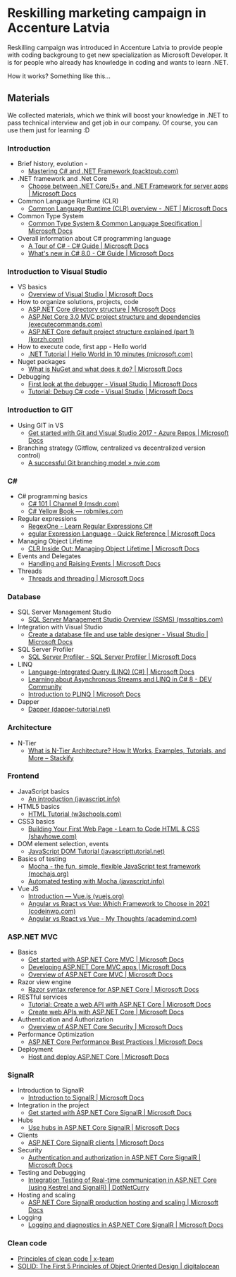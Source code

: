 # Reskilling marketing campaign in Accenture Latvia

Reskilling campaign was introduced in Accenture Latvia to provide people with coding backgroung to get new specialization as Microsoft Developer. It is for people who already has knowledge in coding and wants to learn .NET.

How it works? Something like this...


## Materials

We collected materials, which we think will boost your knowledge in .NET to pass technical interview and get job in our company. Of course, you can use them just for learning :D

### Introduction
* Brief history, evolution -  
  * [Mastering C# and .NET Framework (packtpub.com)](https://subscription.packtpub.com/book/application_development/9781785884375/1/ch01lvl1sec09/the-evolution-of-net)
* .NET framework and .Net Core 
  * [Choose between .NET Core/5+ and .NET Framework for server apps | Microsoft Docs](https://docs.microsoft.com/en-us/dotnet/standard/choosing-core-framework-server)
* Common Language Runtime (CLR) 
  * [Common Language Runtime (CLR) overview - .NET | Microsoft Docs](https://docs.microsoft.com/en-us/dotnet/standard/clr)
* Common Type System  
  * [Common Type System & Common Language Specification | Microsoft Docs](https://docs.microsoft.com/en-us/dotnet/standard/common-type-system) 
* Overall information about C# programming language 
  * [A Tour of C# - C# Guide | Microsoft Docs](https://docs.microsoft.com/en-us/dotnet/csharp/tour-of-csharp/)
  * [What's new in C# 8.0 - C# Guide | Microsoft Docs](https://docs.microsoft.com/en-us/dotnet/csharp/whats-new/csharp-8)
   
### Introduction to Visual Studio 
* VS basics
  * [Overview of Visual Studio | Microsoft Docs](https://docs.microsoft.com/en-us/visualstudio/get-started/visual-studio-ide?view=vs-2019)
* How to organize solutions, projects, code 
  * [ASP.NET Core directory structure | Microsoft Docs](https://docs.microsoft.com/en-us/aspnet/core/host-and-deploy/directory-structure?view=aspnetcore-3.1)
  * [ASP.Net Core 3.0 MVC project structure and dependencies (executecommands.com)](https://executecommands.com/asp-net-core-3-0-mvc-project-structure/)
  * [ASP.NET Core default project structure explained (part 1) (korzh.com)](https://korzh.com/blog/asp-net-core-project-structure-explained-part1)
* How to execute code, first app - Hello world 
  * [.NET Tutorial | Hello World in 10 minutes (microsoft.com)](https://dotnet.microsoft.com/learn/dotnet/hello-world-tutorial/intro)
* Nuget packages 
  * [What is NuGet and what does it do? | Microsoft Docs](https://docs.microsoft.com/en-us/nuget/what-is-nuget)
* Debugging
  * [First look at the debugger - Visual Studio | Microsoft Docs](https://docs.microsoft.com/en-us/visualstudio/debugger/debugger-feature-tour?view=vs-2019)
  * [Tutorial: Debug C# code - Visual Studio | Microsoft Docs](https://docs.microsoft.com/en-us/visualstudio/get-started/csharp/tutorial-debugger?toc=%2Fvisualstudio%2Fdebugger%2Ftoc.json&view=vs-2019)

### Introduction to GIT 
* Using GIT in VS  
  * [Get started with Git and Visual Studio 2017 - Azure Repos | Microsoft Docs](https://docs.microsoft.com/en-us/azure/devops/repos/git/gitquickstart?view=azure-devops&tabs=visual-studio) 
* Branching strategy (Gitflow, centralized vs decentralized version control) 
  * [A successful Git branching model » nvie.com](https://nvie.com/posts/a-successful-git-branching-model/) 

### C# 
* C# programming basics
  * [C# 101 | Channel 9 (msdn.com)](https://channel9.msdn.com/Series/CSharp-101/?WT.mc_id=Educationalcsharp-c9-scottha)
  * [C# Yellow Book — robmiles.com](https://www.robmiles.com/c-yellow-book/)
* Regular expressions 
  * [RegexOne - Learn Regular Expressions C#](https://regexone.com/references/csharp)
  * [egular Expression Language - Quick Reference | Microsoft Docs](https://docs.microsoft.com/en-us/dotnet/standard/base-types/regular-expression-language-quick-reference)
* Managing Object Lifetime 
  * [CLR Inside Out: Managing Object Lifetime | Microsoft Docs](https://docs.microsoft.com/en-us/archive/msdn-magazine/2007/november/clr-inside-out-managing-object-lifetime)
* Events and Delegates 
  * [Handling and Raising Events | Microsoft Docs](https://docs.microsoft.com/en-us/dotnet/standard/events/) 
* Threads 
  * [Threads and threading | Microsoft Docs](https://docs.microsoft.com/en-us/dotnet/standard/threading/threads-and-threading) 

### Database 
* SQL Server Management Studio 
  * [SQL Server Management Studio Overview (SSMS) (mssqltips.com)](https://www.mssqltips.com/sqlservertutorial/9268/sql-server-management-studio-overview-ssms/)
* Integration with Visual Studio 
  * [Create a database file and use table designer - Visual Studio | Microsoft Docs](https://docs.microsoft.com/en-us/visualstudio/data-tools/create-a-sql-database-by-using-a-designer?view=vs-2019) 
* SQL Server Profiler 
  * [SQL Server Profiler - SQL Server Profiler | Microsoft Docs](https://docs.microsoft.com/en-us/sql/tools/sql-server-profiler/sql-server-profiler?view=sql-server-ver15)
* LINQ 
  * [Language-Integrated Query (LINQ) (C#) | Microsoft Docs](https://docs.microsoft.com/en-us/dotnet/csharp/programming-guide/concepts/linq/)
  * [Learning about Asynchronous Streams and LINQ in C# 8 - DEV Community](https://dev.to/dotnet/learning-about-asynchronous-streams-and-linq-in-c-8-34fp)
  * [Introduction to PLINQ | Microsoft Docs](https://docs.microsoft.com/en-us/dotnet/standard/parallel-programming/introduction-to-plinq)
* Dapper 
  * [Dapper (dapper-tutorial.net)](https://dapper-tutorial.net/dapper)

### Architecture 
* N-Tier 
  * [What is N-Tier Architecture? How It Works, Examples, Tutorials, and More – Stackify](https://stackify.com/n-tier-architecture/)   
   
### Frontend 
* JavaScript basics 
  * [An introduction (javascript.info)](https://javascript.info/getting-started)
* HTML5 basics 
  * [HTML Tutorial (w3schools.com)](https://www.w3schools.com/HTML/)
* CSS3 basics 
  * [Building Your First Web Page - Learn to Code HTML & CSS (shayhowe.com)](https://learn.shayhowe.com/html-css/building-your-first-web-page/)
* DOM element selection, events 
  * [JavaScript DOM Tutorial (javascripttutorial.net)](https://www.javascripttutorial.net/javascript-dom/)
* Basics of testing 
  * [Mocha - the fun, simple, flexible JavaScript test framework (mochajs.org)](https://mochajs.org/#getting-started)
  * [Automated testing with Mocha (javascript.info)](https://javascript.info/testing-mocha)
* Vue JS 
  * [Introduction — Vue.js (vuejs.org)](https://vuejs.org/v2/guide/)
  * [Angular vs React vs Vue: Which Framework to Choose in 2021 (codeinwp.com)](https://www.codeinwp.com/blog/angular-vs-vue-vs-react/) 
  * [Angular vs React vs Vue - My Thoughts (academind.com)](https://academind.com/tutorials/angular-vs-react-vs-vue-my-thoughts/)

### ASP.NET MVC 
* Basics 
  * [Get started with ASP.NET Core MVC | Microsoft Docs](https://docs.microsoft.com/en-us/aspnet/core/tutorials/first-mvc-app/start-mvc?view=aspnetcore-3.1&tabs=visual-studio)
  * [Developing ASP.NET Core MVC apps | Microsoft Docs](https://docs.microsoft.com/en-us/dotnet/architecture/modern-web-apps-azure/develop-asp-net-core-mvc-apps#deployment) 
  * [Overview of ASP.NET Core MVC | Microsoft Docs](https://docs.microsoft.com/en-us/aspnet/core/mvc/overview?view=aspnetcore-3.1)
* Razor view engine 
  * [Razor syntax reference for ASP.NET Core | Microsoft Docs](https://docs.microsoft.com/en-us/aspnet/core/mvc/views/razor?view=aspnetcore-3.1)
* RESTful services 
  * [Tutorial: Create a web API with ASP.NET Core | Microsoft Docs](https://docs.microsoft.com/en-us/aspnet/core/tutorials/first-web-api?view=aspnetcore-3.1&tabs=visual-studio)
  * [Create web APIs with ASP.NET Core | Microsoft Docs](https://docs.microsoft.com/en-us/aspnet/core/web-api/?view=aspnetcore-3.1)
* Authentication and Authorization 
  * [Overview of ASP.NET Core Security | Microsoft Docs](https://docs.microsoft.com/en-us/aspnet/core/security/?view=aspnetcore-3.1)
* Performance Optimization 
  * [ASP.NET Core Performance Best Practices | Microsoft Docs](https://docs.microsoft.com/en-us/aspnet/core/performance/performance-best-practices?view=aspnetcore-3.1)
* Deployment 
  * [Host and deploy ASP.NET Core | Microsoft Docs](https://docs.microsoft.com/en-us/aspnet/core/host-and-deploy/?view=aspnetcore-3.1)

### SignalR 
* Introduction to SignalR 
  * [Introduction to SignalR | Microsoft Docs](https://docs.microsoft.com/en-us/aspnet/signalr/overview/getting-started/introduction-to-signalr)
* Integration in the project 
  * [Get started with ASP.NET Core SignalR | Microsoft Docs](https://docs.microsoft.com/en-us/aspnet/core/tutorials/signalr?tabs=visual-studio&view=aspnetcore-3.1)
* Hubs 
  * [Use hubs in ASP.NET Core SignalR | Microsoft Docs](https://docs.microsoft.com/en-us/aspnet/core/signalr/hubs?view=aspnetcore-3.1)
* Clients 
  * [ASP.NET Core SignalR clients | Microsoft Docs](https://docs.microsoft.com/en-us/aspnet/core/signalr/client-features?view=aspnetcore-3.1)
* Security 
  * [Authentication and authorization in ASP.NET Core SignalR | Microsoft Docs](https://docs.microsoft.com/en-us/aspnet/core/signalr/authn-and-authz?view=aspnetcore-3.1)
* Testing and Debugging 
  * [Integration Testing of Real-time communication in ASP.NET Core (using Kestrel and SignalR) | DotNetCurry](https://www.dotnetcurry.com/aspnet-core/1519/integration-testing-signalr-kestrel)
* Hosting and scaling 
  * [ASP.NET Core SignalR production hosting and scaling | Microsoft Docs ](https://docs.microsoft.com/en-us/aspnet/core/signalr/scale?view=aspnetcore-3.1)
* Logging 
  * [Logging and diagnostics in ASP.NET Core SignalR | Microsoft Docs](https://docs.microsoft.com/en-us/aspnet/core/signalr/diagnostics?view=aspnetcore-3.1)
 
### Clean code 
  * [Principles of clean code | x-team](https://x-team.com/blog/principles-clean-code/)
  * [SOLID: The First 5 Principles of Object Oriented Design | digitalocean ](https://www.digitalocean.com/community/conceptual_articles/s-o-l-i-d-the-first-five-principles-of-object-oriented-design)

 
